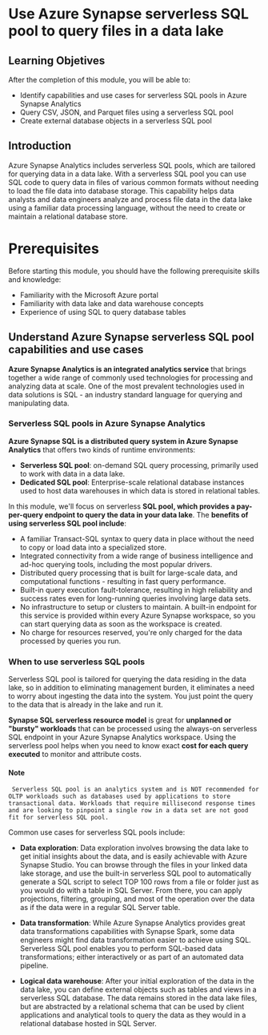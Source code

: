 # Use Azure Synapse serverless SQL pool to query files in a data lake

## Learning Objetives

After the completion of this module, you will be able to:

 - Identify capabilities and use cases for serverless SQL pools in Azure Synapse Analytics
 - Query CSV, JSON, and Parquet files using a serverless SQL pool
 - Create external database objects in a serverless SQL pool

## Introduction

Azure Synapse Analytics includes serverless SQL pools, which are tailored for querying data in a data lake. With a serverless SQL pool you can use SQL code to query data in files of various common formats without needing to load the file data into database storage. This capability helps data analysts and data engineers analyze and process file data in the data lake using a familiar data processing language, without the need to create or maintain a relational database store.

#
# Prerequisites

Before starting this module, you should have the following prerequisite skills and knowledge:

 - Familiarity with the Microsoft Azure portal
 - Familiarity with data lake and data warehouse concepts
 - Experience of using SQL to query database tables

## Understand Azure Synapse serverless SQL pool capabilities and use cases

**Azure Synapse Analytics is an integrated analytics service** that brings together a wide range of commonly used technologies for processing and analyzing data at scale. One of the most prevalent technologies used in data solutions is SQL - an industry standard language for querying and manipulating data.

### Serverless SQL pools in Azure Synapse Analytics

**Azure Synapse SQL is a distributed query system in Azure Synapse Analytics** that offers two kinds of runtime environments:

 - **Serverless SQL pool**: on-demand SQL query processing, primarily used to work with data in a data lake.
 - **Dedicated SQL pool**: Enterprise-scale relational database instances used to host data warehouses in which data is stored in relational tables.

In this module, we'll focus on serverless **SQL pool, which provides a pay-per-query endpoint to query the data in your data lake**. The **benefits of using serverless SQL pool include**:

 - A familiar Transact-SQL syntax to query data in place without the need to copy or load data into a specialized store.
 - Integrated connectivity from a wide range of business intelligence and ad-hoc querying tools, including the most popular drivers.
 - Distributed query processing that is built for large-scale data, and computational functions - resulting in fast query performance.
 - Built-in query execution fault-tolerance, resulting in high reliability and success rates even for long-running queries involving large data sets.
 - No infrastructure to setup or clusters to maintain. A built-in endpoint for this service is provided within every Azure Synapse workspace, so you can start querying data as soon as the workspace is created.
 - No charge for resources reserved, you're only charged for the data processed by queries you run.

### When to use serverless SQL pools

Serverless SQL pool is tailored for querying the data residing in the data lake, so in addition to eliminating management burden, it eliminates a need to worry about ingesting the data into the system. You just point the query to the data that is already in the lake and run it.

**Synapse SQL serverless resource model** is great for **unplanned or "bursty" workloads** that can be processed using the always-on serverless SQL endpoint in your Azure Synapse Analytics workspace. Using the serverless pool helps when you need to know exact **cost for each query executed** to monitor and attribute costs.

#### Note
     Serverless SQL pool is an analytics system and is NOT recommended for OLTP workloads such as databases used by applications to store transactional data. Workloads that require millisecond response times and are looking to pinpoint a single row in a data set are not good fit for serverless SQL pool.

Common use cases for serverless SQL pools include:

 - **Data exploration**: Data exploration involves browsing the data lake to get initial insights about the data, and is easily achievable with Azure Synapse Studio. You can browse through the files in your linked data lake storage, and use the built-in serverless SQL pool to automatically generate a SQL script to select TOP 100 rows from a file or folder just as you would do with a table in SQL Server. From there, you can apply projections, filtering, grouping, and most of the operation over the data as if the data were in a regular SQL Server table.
 
 - **Data transformation**: While Azure Synapse Analytics provides great data transformations capabilities with Synapse Spark, some data engineers might find data transformation easier to achieve using SQL. Serverless SQL pool enables you to perform SQL-based data transformations; either interactively or as part of an automated data pipeline.
 
 - **Logical data warehouse**: After your initial exploration of the data in the data lake, you can define external objects such as tables and views in a serverless SQL database. The data remains stored in the data lake files, but are abstracted by a relational schema that can be used by client applications and analytical tools to query the data as they would in a relational database hosted in SQL Server.
